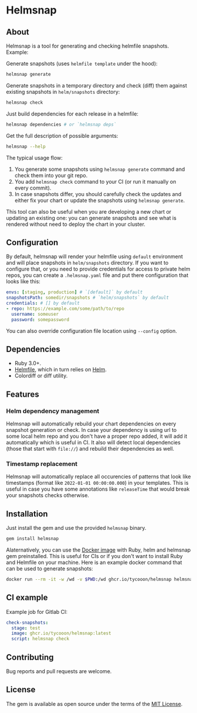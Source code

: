 # Helmsnap

## About

Helmsnap is a tool for generating and checking helmfile snapshots. Example:

Generate snapshots (uses `helmfile template` under the hood):

```sh
helmsnap generate
```

Generate snapshots in a temporary directory and check (diff) them against existing snapshots in `helm/snapshots` directory:

```sh
helmsnap check
```

Just build dependencies for each release in a helmfile:

```sh
helmsnap dependencies # or `helmsnap deps`
```

Get the full description of possible arguments:

```sh
helmsnap --help
```

The typical usage flow:

1. You generate some snapshots using `helmsnap generate` command and check them into your git repo.
2. You add `helmsnap check` command to your CI (or run it manually on every commit).
3. In case snapshots differ, you should carefully check the updates and either fix your chart or update the snapshots using `helmsnap generate`.

This tool can also be useful when you are developing a new chart or updating an existing one: you can generate snapshots and see what is rendered without need to deploy the chart in your cluster.

## Configuration

By default, helmsnap will render your helmfile using `default` environment and will place snapshots in `helm/snapshots` directory. If you want to configure that, or you need to provide credentials for access to private helm repos, you can create a `.helmsnap.yaml` file and put there configuration that looks like this:

```yaml
envs: [staging, production] # `[default]` by default
snapshotsPath: somedir/snapshots # `helm/snapshots` by default
credentials: # [] by default
- repo: https://example.com/some/path/to/repo
  username: someuser
  password: somepassword
```

You can also override configuration file location using `--config` option.

## Dependencies

- Ruby 3.0+.
- [Helmfile](https://github.com/roboll/helmfile), which in turn relies on [Helm](https://github.com/helm/helm).
- Colordiff or diff utility.

## Features

### Helm dependency management

Helmsnap will automatically rebuild your chart dependencies on every snapshot generation or check. In case your dependency is using url to some local helm repo and you don't have a proper repo added, it will add it automatically which is useful in CI. It also will detect local dependencies (those that start with `file://`) and rebuild their dependencies as well.

### Timestamp replacement

Helmsnap will automatically replace all occurencies of patterns that look like timestamps (format like `2022-01-01 00:00:00.000`) in your templates. This is useful in case you have some annotations like `releaseTime` that would break your snapshots checks otherwise.

## Installation

Just install the gem and use the provided `helmsnap` binary.

```sh
gem install helmsnap
```

Alaternatively, you can use the [Docker image](https://github.com/tycooon/helmsnap/pkgs/container/helmsnap) with Ruby, helm and helmsnap gem preinstalled. This is useful for CIs or if you don't want to install Ruby and Helmfile on your machine. Here is an example docker command that can be used to generate snapshots:

```sh
docker run --rm -it -w /wd -v $PWD:/wd ghcr.io/tycooon/helmsnap helmsnap generate
```

## CI example

Example job for Gitlab CI:

```yaml
check-snapshots:
  stage: test
  image: ghcr.io/tycooon/helmsnap:latest
  script: helmsnap check
```

## Contributing

Bug reports and pull requests are welcome.

## License

The gem is available as open source under the terms of the [MIT License](https://opensource.org/licenses/MIT).

